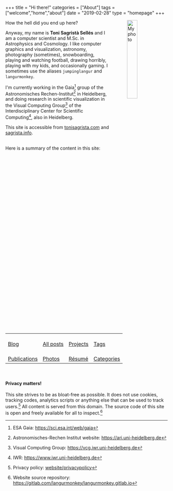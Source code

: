 +++
title = "Hi there!"
categories = ["About"]
tags = ["welcome","home","about"]
date = "2019-02-28"
type = "homepage"
+++



<img src="/img/myself_v3.webp"
     alt="My photo"
     style="float: right; margin-left: 50px; width: 25%" />

How the hell did you end up here?

Anyway, my name is **Toni Sagristà Sellés** and I am a computer scientist and M.Sc. in Astrophysics and Cosmology. I like computer graphics and visualization, astronomy, photography (sometimes), snowboarding, playing and watching football, drawing horribly, playing with my kids, and occasionally gaming. I sometimes use the aliases `jumpinglangur` and `langurmonkey`.

I'm currently working in the Gaia[^gaia] group of the Astronomisches Rechen-Institut[^ari] in Heidelberg, and doing research in scientific visualization in the Visual Computing Group[^viscomp] of the Interdisciplinary Center for Scientific Computing[^iwr], also in Heidelberg.

This site is accessible from [tonisagrista.com](https://tonisagrista.com) and [sagrista.info](https://sagrista.info).


<br/>
Here is a summary of the content in this site:

<br/>
<table class="menu-table-index">
<tr>
<td> 
<div class="menu-table-item">
<a href="/blog"><i class="fa fa-file-word-o" aria-hidden="true"></i><br/>
Blog</a>
</div>
</td>
<td> 
<div class="menu-table-item">
<a href="/posts-list"><i class="fa fa-list-alt" aria-hidden="true"></i><br/>
All posts</a>
</div>
</td>
<td> 
<div class="menu-table-item">
<a href="/projects"><i class="fa fa-cube" aria-hidden="true"></i><br/>
Projects</a>
</div>
</td>
<td> 
<div class="menu-table-item">
<a href="/tags"><i class="fa fa-tags" aria-hidden="true"></i><br/>
Tags</a>
</div>
</td>
</tr>
<tr>
<td> 
<div class="menu-table-item">
<a href="/papers"><i class="fa fa-newspaper-o" aria-hidden="true"></i><br/>
Publications</a>
</div>
</td>
<td> 
<div class="menu-table-item">
<a href="/photography"><i class="fa fa-camera-retro" aria-hidden="true"></i><br/>
Photos</a>
</div>
</td>
<td> 
<div class="menu-table-item">
<a href="/resume"><i class="fa fa-address-card-o" aria-hidden="true"></i><br/>
Résumé</a>
</div>
</td>
<td> 
<div class="menu-table-item">
<a href="/categories"><i class="fa fa-flag-checkered" aria-hidden="true"></i><br/>
Categories</a>
</div>
</td>
</tr>
</table>
<br/>

#### Privacy matters!

This site strives to be as bloat-free as possible. It does not use cookies, tracking codes, analytics scripts or anything else that can be used to track users.[^privacypolicy] All content is served from this domain. The source code of this site is open and freely available for all to inspect.[^webrepo] 
[^gaia]: ESA Gaia: https://sci.esa.int/web/gaia
[^ari]: Astronomisches-Rechen Institut website: https://ari.uni-heidelberg.de
[^viscomp]: Visual Computing Group: https://vcg.iwr.uni-heidelberg.de
[^iwr]: IWR: https://www.iwr.uni-heidelberg.de
[^privacypolicy]: Privacy policy: [website/privacypolicy](/privacypolicy) 
[^webrepo]: Website source repository: https://gitlab.com/langurmonkey/langurmonkey.gitlab.io
